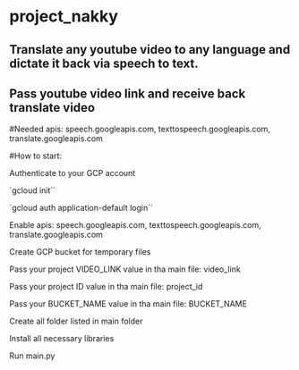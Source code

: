 # project_nakky

## Translate any youtube video to any language  and dictate it back via speech to text.

## Pass youtube video link and receive back translate video

#Needed apis: speech.googleapis.com,  texttospeech.googleapis.com, translate.googleapis.com

#How to start:

Authenticate to your GCP account

`gcloud init``

`gcloud auth application-default login``

Enable apis: speech.googleapis.com,  texttospeech.googleapis.com, translate.googleapis.com

Create GCP bucket for temporary files

Pass your project VIDEO_LINK value in tha main file: video_link

Pass your project ID value in tha main file: project_id

Pass your BUCKET_NAME value in tha main file: BUCKET_NAME

Create all folder listed in main folder

Install all necessary libraries

Run main.py
